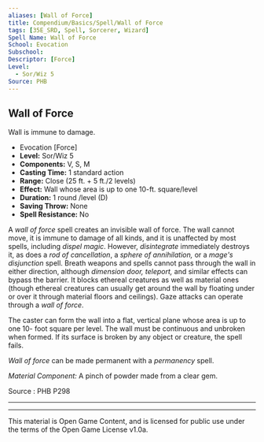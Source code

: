 ```yaml
---
aliases: [Wall of Force]
title: Compendium/Basics/Spell/Wall of Force
tags: [35E_SRD, Spell, Sorcerer, Wizard]
Spell Name: Wall of Force
School: Evocation
Subschool: 
Descriptor: [Force]
Level:
  - Sor/Wiz 5
Source: PHB
---
```



## Wall of Force

Wall is immune to damage.

*   Evocation [Force]
*   **Level:** Sor/Wiz 5
*   **Components:** V, S, M
*   **Casting Time:** 1 standard action
*   **Range:** Close (25 ft. + 5 ft./2 levels)
*   **Effect:** Wall whose area is up to one 10-ft. square/level
*   **Duration:** 1 round /level (D)
*   **Saving Throw:** None
*   **Spell Resistance:** No

<p>A <i>wall of force</i> spell creates an invisible wall of force. The wall cannot move, it is immune to damage of all kinds, and it is unaffected by most spells, including <i>dispel magic</i>. However, <i>disintegrate</i> immediately destroys it, as does a <i>rod of cancellation</i>, a <i>sphere of annihilation,</i> or a <i>mage's disjunction</i> spell. Breath weapons and spells cannot pass through the wall in either direction, although <i>dimension door, teleport,</i> and similar effects can bypass the barrier. It blocks ethereal creatures as well as material ones (though ethereal creatures can usually get around the wall by floating under or over it through material floors and ceilings). Gaze attacks can operate through a <i>wall of force</i>.</p><p>The caster can form the wall into a flat, vertical plane whose area is up to one 10- foot square per level. The wall must be continuous and unbroken when formed. If its surface is broken by any object or creature, the spell fails.</p><p><i>Wall of force</i> can be made permanent with a <i>permanency</i> spell.</p><p><i>Material Component:</i> A pinch of powder made from a clear gem.</p>

Source : PHB P298

---

---

This material is Open Game Content, and is licensed for public use under
the terms of the Open Game License v1.0a.
